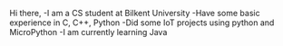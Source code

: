 Hi there,
-I am a CS student at Bilkent University
-Have some basic experience in C, C++, Python
-Did some IoT projects using python and MicroPython
-I am currently learning Java

